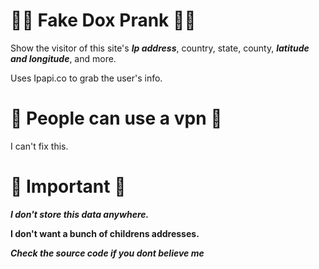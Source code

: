 # 😵‍💫 Fake Dox Prank 😵‍💫
Show the visitor of this site's ***Ip address***, country, state, county, ***latitude and longitude***, and more.

Uses Ipapi.co to grab the user's info.

 # 🥸 People can use a vpn 🥸
 
I can't fix this.

# 🤩 Important 🤩

***I don't store this data anywhere.***

**I don't want a bunch of childrens addresses.**

***Check the source code if you dont believe me***
